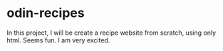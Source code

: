# odin-recipes

In this project, I will be create a recipe website from scratch, using only html. 
Seems fun. I am very excited. 
